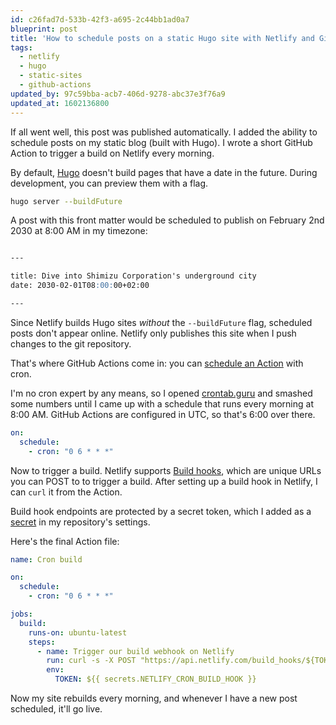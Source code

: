 ```yaml
---
id: c26fad7d-533b-42f3-a695-2c44bb1ad0a7
blueprint: post
title: 'How to schedule posts on a static Hugo site with Netlify and GitHub Actions'
tags:
  - netlify
  - hugo
  - static-sites
  - github-actions
updated_by: 97c59bba-acb7-406d-9278-abc37e3f76a9
updated_at: 1602136800
---
```

If all went well, this post was published automatically. I  added the ability to schedule posts on my static blog (built with Hugo). I wrote a short GitHub Action to trigger a build on Netlify every morning.

<!--more-->

By default, [Hugo](https://gohugo.io) doesn't build pages that have a date in the future. During development, you can preview them with a flag.

```bash
hugo server --buildFuture
```

A post with this front matter would be scheduled to publish on February 2nd 2030 at 8:00 AM in my timezone:

```md

---

title: Dive into Shimizu Corporation's underground city
date: 2030-02-01T08:00:00+02:00

---

```

Since Netlify builds Hugo sites _without_ the `--buildFuture` flag, scheduled posts don't appear online. Netlify only publishes this site when I push changes to the git repository.

That's where GitHub Actions come in: you can [schedule an Action](https://docs.github.com/en/free-pro-team@latest/actions/reference/events-that-trigger-workflows#scheduled-events) with cron.

I'm no cron expert by any means, so I opened [crontab.guru](https://crontab.guru) and smashed some numbers until I came up with a schedule that runs every morning at 8:00 AM. GitHub Actions are configured in UTC, so that's 6:00 over there.

```yaml
on:
  schedule:
    - cron: "0 6 * * *"
```

Now to trigger a build. Netlify supports [Build hooks](https://docs.netlify.com/configure-builds/build-hooks/#parameters), which are unique URLs you can POST to to trigger a build. After setting up a build hook in Netlify, I can `curl` it from the Action.

Build hook endpoints are protected by a secret token, which I added as a [secret](https://docs.github.com/en/free-pro-team@latest/actions/reference/encrypted-secrets) in my repository's settings.

Here's the final Action file:

```yaml
name: Cron build

on:
  schedule:
    - cron: "0 6 * * *"

jobs:
  build:
    runs-on: ubuntu-latest
    steps:
      - name: Trigger our build webhook on Netlify
        run: curl -s -X POST "https://api.netlify.com/build_hooks/${TOKEN}"
        env:
          TOKEN: ${{ secrets.NETLIFY_CRON_BUILD_HOOK }}
```

Now my site rebuilds every morning, and whenever I have a new post scheduled, it'll go live.
